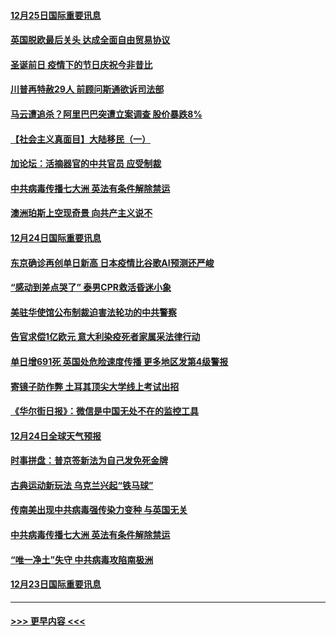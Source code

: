 #### [12月25日国际重要讯息](../pages/prog202/a103017766.md?t=12252202) 
#### [英国脱欧最后关头 达成全面自由贸易协议](../pages/prog202/a103017485.md?t=12252202) 
#### [圣诞前日 疫情下的节日庆祝今非昔比](../pages/prog202/a103017469.md?t=12252202) 
#### [川普再特赦29人 前顾问斯通欲诉司法部](../pages/prog202/a103017441.md?t=12252202) 
#### [马云遭追杀？阿里巴巴突遭立案调查 股价暴跌8%](../pages/prog202/a103017312.md?t=12252202) 
#### [【社会主义真面目】大陆移民（一）](../pages/prog202/a103017275.md?t=12252202) 
#### [加论坛：活摘器官的中共官员 应受制裁](../pages/prog202/a103017251.md?t=12252202) 
#### [中共病毒传播七大洲 英法有条件解除禁运](../pages/prog202/a103017241.md?t=12252202) 
#### [澳洲珀斯上空现奇景 向共产主义说不](../pages/prog202/a103017129.md?t=12252202) 
#### [12月24日国际重要讯息](../pages/prog202/a103017112.md?t=12252202) 
#### [东京确诊再创单日新高 日本疫情比谷歌AI预测还严峻](../pages/prog202/a103017084.md?t=12252202) 
#### [“感动到差点哭了” 泰男CPR救活昏迷小象](../pages/prog202/a103017059.md?t=12252202) 
#### [美驻华使馆公布制裁迫害法轮功的中共警察](../pages/prog202/a103017058.md?t=12252202) 
#### [告官求偿1亿欧元 意大利染疫死者家属采法律行动](../pages/prog202/a103016975.md?t=12252202) 
#### [单日增691死 英国处危险速度传播 更多地区发第4级警报](../pages/prog202/a103016868.md?t=12252202) 
#### [寄镜子防作弊  土耳其顶尖大学线上考试出招](../pages/prog202/a103016844.md?t=12252202) 
#### [《华尔街日报》：微信是中国无处不在的监控工具](../pages/prog202/a103016770.md?t=12252202) 
#### [12月24日全球天气预报](../pages/prog202/a103016717.md?t=12252202) 
#### [时事拼盘：普京签新法为自己发免死金牌](../pages/prog202/a103016718.md?t=12252202) 
#### [古典运动新玩法 乌克兰兴起“铁马球”](../pages/prog202/a103016706.md?t=12252202) 
#### [传南美出现中共病毒强传染力变种 与英国无关](../pages/prog202/a103016518.md?t=12252202) 
#### [中共病毒传播七大洲 英法有条件解除禁运](../pages/prog202/a103016597.md?t=12252202) 
#### [“唯一净土”失守 中共病毒攻陷南极洲](../pages/prog202/a103016433.md?t=12252202) 
#### [12月23日国际重要讯息](../pages/prog202/a103016434.md?t=12252202) 

----
#### [ >>> 更早内容 <<< ](../indexes/prog202-earlier.md)
